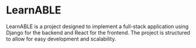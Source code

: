 # LearnABLE

LearnABLE is a project designed to implement a full-stack application using Django for the backend and React for the frontend. The project is structured to allow for easy development and scalability.

